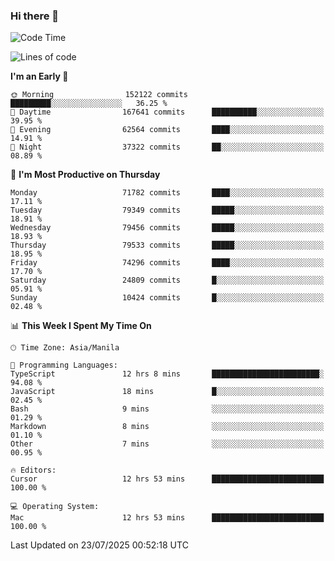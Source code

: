 ### Hi there 👋

<!--START_SECTION:waka-->
![Code Time](http://img.shields.io/badge/Code%20Time-6%2C132%20hrs%2045%20mins-blue)

![Lines of code](https://img.shields.io/badge/From%20Hello%20World%20I%27ve%20Written-140.5%20million%20lines%20of%20code-blue)

**I'm an Early 🐤** 

```text
🌞 Morning                152122 commits      █████████░░░░░░░░░░░░░░░░   36.25 % 
🌆 Daytime                167641 commits      ██████████░░░░░░░░░░░░░░░   39.95 % 
🌃 Evening                62564 commits       ████░░░░░░░░░░░░░░░░░░░░░   14.91 % 
🌙 Night                  37322 commits       ██░░░░░░░░░░░░░░░░░░░░░░░   08.89 % 
```
📅 **I'm Most Productive on Thursday** 

```text
Monday                   71782 commits       ████░░░░░░░░░░░░░░░░░░░░░   17.11 % 
Tuesday                  79349 commits       █████░░░░░░░░░░░░░░░░░░░░   18.91 % 
Wednesday                79456 commits       █████░░░░░░░░░░░░░░░░░░░░   18.93 % 
Thursday                 79533 commits       █████░░░░░░░░░░░░░░░░░░░░   18.95 % 
Friday                   74296 commits       ████░░░░░░░░░░░░░░░░░░░░░   17.70 % 
Saturday                 24809 commits       █░░░░░░░░░░░░░░░░░░░░░░░░   05.91 % 
Sunday                   10424 commits       █░░░░░░░░░░░░░░░░░░░░░░░░   02.48 % 
```


📊 **This Week I Spent My Time On** 

```text
🕑︎ Time Zone: Asia/Manila

💬 Programming Languages: 
TypeScript               12 hrs 8 mins       ████████████████████████░   94.08 % 
JavaScript               18 mins             █░░░░░░░░░░░░░░░░░░░░░░░░   02.45 % 
Bash                     9 mins              ░░░░░░░░░░░░░░░░░░░░░░░░░   01.29 % 
Markdown                 8 mins              ░░░░░░░░░░░░░░░░░░░░░░░░░   01.10 % 
Other                    7 mins              ░░░░░░░░░░░░░░░░░░░░░░░░░   00.95 % 

🔥 Editors: 
Cursor                   12 hrs 53 mins      █████████████████████████   100.00 % 

💻 Operating System: 
Mac                      12 hrs 53 mins      █████████████████████████   100.00 % 
```


 Last Updated on 23/07/2025 00:52:18 UTC
<!--END_SECTION:waka-->


<!--
**rad182/rad182** is a ✨ _special_ ✨ repository because its `README.md` (this file) appears on your GitHub profile.

Here are some ideas to get you started:

- 🔭 I’m currently working on ...
- 🌱 I’m currently learning ...
- 👯 I’m looking to collaborate on ...
- 🤔 I’m looking for help with ...
- 💬 Ask me about ...
- 📫 How to reach me: ...
- 😄 Pronouns: ...
- ⚡ Fun fact: ...
-->
